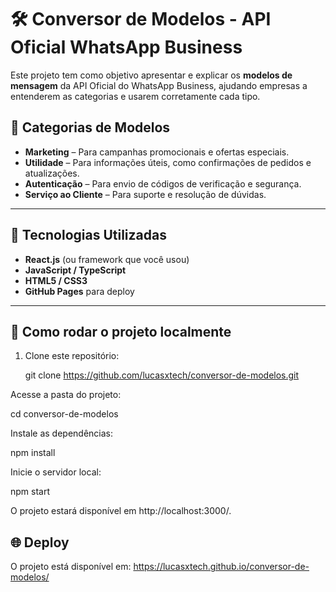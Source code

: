 # 🛠️ Conversor de Modelos - API Oficial WhatsApp Business

Este projeto tem como objetivo apresentar e explicar os **modelos de mensagem** da API Oficial do WhatsApp Business, ajudando empresas a entenderem as categorias e usarem corretamente cada tipo.

## 📂 Categorias de Modelos

- **Marketing** – Para campanhas promocionais e ofertas especiais.
- **Utilidade** – Para informações úteis, como confirmações de pedidos e atualizações.
- **Autenticação** – Para envio de códigos de verificação e segurança.
- **Serviço ao Cliente** – Para suporte e resolução de dúvidas.

---

## 🚀 Tecnologias Utilizadas

- **React.js** (ou framework que você usou)
- **JavaScript / TypeScript**
- **HTML5 / CSS3**
- **GitHub Pages** para deploy

---

## 🔧 Como rodar o projeto localmente

1. Clone este repositório:

   git clone https://github.com/lucasxtech/conversor-de-modelos.git

Acesse a pasta do projeto:

cd conversor-de-modelos

Instale as dependências:

npm install

Inicie o servidor local:

npm start

O projeto estará disponível em http://localhost:3000/.

## 🌐 Deploy

O projeto está disponível em: https://lucasxtech.github.io/conversor-de-modelos/